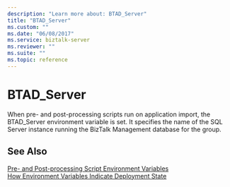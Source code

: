 ```yaml
---
description: "Learn more about: BTAD_Server"
title: "BTAD_Server"
ms.custom: ""
ms.date: "06/08/2017"
ms.service: biztalk-server
ms.reviewer: ""
ms.suite: ""
ms.topic: reference
---
```

# BTAD_Server
When pre- and post-processing scripts run on application import, the BTAD_Server environment variable is set. It specifies the name of the SQL Server instance running the BizTalk Management database for the group.  
  
## See Also  
 [Pre- and Post-processing Script Environment Variables](../core/pre-and-post-processing-script-environment-variables.md)   
 [How Environment Variables Indicate Deployment State](../core/how-environment-variables-indicate-deployment-state.md)
